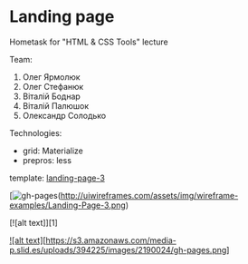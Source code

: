 # Landing page
Hometask for "HTML & CSS Tools" lecture

Team:

1. Олег Ярмолюк
2. Олег Стефанюк
3. Віталій Боднар
4. Віталій Палюшок
5. Олександр Солодько

Technologies:
* grid: Materialize
* prepros: less

template: [landing-page-3](http://uiwireframes.com/assets/img/wireframe-examples/Landing-Page-3.png)

[![gh-pages](https://yarmol1k.github.io/landing-page/src/)(http://uiwireframes.com/assets/img/wireframe-examples/Landing-Page-3.png)

[![alt text]][1]

<a href="http://meta.stackoverflow.com/users/44330/jason-s">![alt text][https://s3.amazonaws.com/media-p.slid.es/uploads/394225/images/2190024/gh-pages.png]</a>
